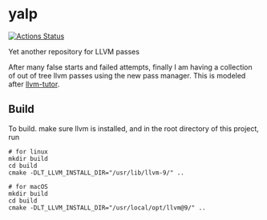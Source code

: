 # yalp
[![Actions Status](https://github.com/qiongsiwu/yalp/workflows/x86-ubuntu/badge.svg)](https://github.com/qiongsiwu/yalp/actions)

Yet another repository for LLVM passes

After many false starts and failed attempts, finally I am having a collection of out of tree llvm passes using the new pass manager. 
This is modeled after [llvm-tutor](https://github.com/banach-space/llvm-tutor).

## Build
To build. make sure llvm is installed, and in the root directory of this project, run 
```
# for linux
mkdir build
cd build
cmake -DLT_LLVM_INSTALL_DIR="/usr/lib/llvm-9/" ..
```
```
# for macOS
mkdir build
cd build
cmake -DLT_LLVM_INSTALL_DIR="/usr/local/opt/llvm@9/" ..
```

